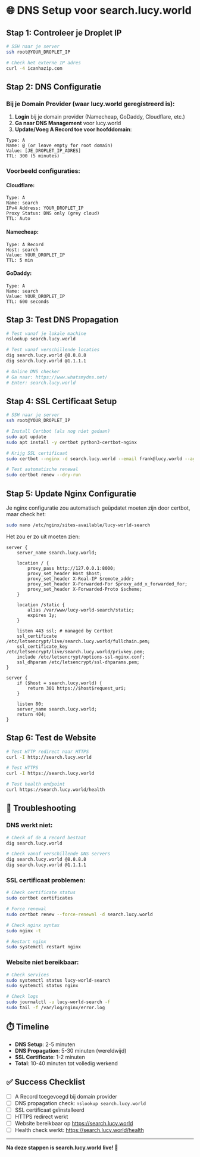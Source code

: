 # 🌐 DNS Setup voor search.lucy.world

## Stap 1: Controleer je Droplet IP
```bash
# SSH naar je server
ssh root@YOUR_DROPLET_IP

# Check het externe IP adres
curl -4 icanhazip.com
```

## Stap 2: DNS Configuratie

### Bij je Domain Provider (waar lucy.world geregistreerd is):

1. **Login** bij je domain provider (Namecheap, GoDaddy, Cloudflare, etc.)
2. **Ga naar DNS Management** voor lucy.world
3. **Update/Voeg A Record toe voor hoofddomain**:

```
Type: A
Name: @ (or leave empty for root domain)
Value: [JE_DROPLET_IP_ADRES] 
TTL: 300 (5 minutes)
```

### Voorbeeld configuraties:

#### Cloudflare:
```
Type: A
Name: search
IPv4 Address: YOUR_DROPLET_IP
Proxy Status: DNS only (grey cloud)
TTL: Auto
```

#### Namecheap:
```
Type: A Record
Host: search
Value: YOUR_DROPLET_IP
TTL: 5 min
```

#### GoDaddy:
```
Type: A
Name: search
Value: YOUR_DROPLET_IP
TTL: 600 seconds
```

## Stap 3: Test DNS Propagation

```bash
# Test vanaf je lokale machine
nslookup search.lucy.world

# Test vanaf verschillende locaties
dig search.lucy.world @8.8.8.8
dig search.lucy.world @1.1.1.1

# Online DNS checker
# Ga naar: https://www.whatsmydns.net/
# Enter: search.lucy.world
```

## Stap 4: SSL Certificaat Setup

```bash
# SSH naar je server
ssh root@YOUR_DROPLET_IP

# Install Certbot (als nog niet gedaan)
sudo apt update
sudo apt install -y certbot python3-certbot-nginx

# Krijg SSL certificaat
sudo certbot --nginx -d search.lucy.world --email frank@lucy.world --agree-tos --non-interactive

# Test automatische renewal
sudo certbot renew --dry-run
```

## Stap 5: Update Nginx Configuratie

Je nginx configuratie zou automatisch geüpdatet moeten zijn door certbot, maar check het:

```bash
sudo nano /etc/nginx/sites-available/lucy-world-search
```

Het zou er zo uit moeten zien:
```nginx
server {
    server_name search.lucy.world;
    
    location / {
        proxy_pass http://127.0.0.1:8000;
        proxy_set_header Host $host;
        proxy_set_header X-Real-IP $remote_addr;
        proxy_set_header X-Forwarded-For $proxy_add_x_forwarded_for;
        proxy_set_header X-Forwarded-Proto $scheme;
    }
    
    location /static {
        alias /var/www/lucy-world-search/static;
        expires 1y;
    }

    listen 443 ssl; # managed by Certbot
    ssl_certificate /etc/letsencrypt/live/search.lucy.world/fullchain.pem;
    ssl_certificate_key /etc/letsencrypt/live/search.lucy.world/privkey.pem;
    include /etc/letsencrypt/options-ssl-nginx.conf;
    ssl_dhparam /etc/letsencrypt/ssl-dhparams.pem;
}

server {
    if ($host = search.lucy.world) {
        return 301 https://$host$request_uri;
    }

    listen 80;
    server_name search.lucy.world;
    return 404;
}
```

## Stap 6: Test de Website

```bash
# Test HTTP redirect naar HTTPS
curl -I http://search.lucy.world

# Test HTTPS
curl -I https://search.lucy.world

# Test health endpoint
curl https://search.lucy.world/health
```

## 🚨 Troubleshooting

### DNS werkt niet:
```bash
# Check of de A record bestaat
dig search.lucy.world

# Check vanaf verschillende DNS servers
dig search.lucy.world @8.8.8.8
dig search.lucy.world @1.1.1.1
```

### SSL certificaat problemen:
```bash
# Check certificate status
sudo certbot certificates

# Force renewal
sudo certbot renew --force-renewal -d search.lucy.world

# Check nginx syntax
sudo nginx -t

# Restart nginx
sudo systemctl restart nginx
```

### Website niet bereikbaar:
```bash
# Check services
sudo systemctl status lucy-world-search
sudo systemctl status nginx

# Check logs
sudo journalctl -u lucy-world-search -f
sudo tail -f /var/log/nginx/error.log
```

## ⏱️ Timeline

- **DNS Setup**: 2-5 minuten
- **DNS Propagation**: 5-30 minuten (wereldwijd)
- **SSL Certificate**: 1-2 minuten
- **Total**: 10-40 minuten tot volledig werkend

## ✅ Success Checklist

- [ ] A Record toegevoegd bij domain provider
- [ ] DNS propagation check: `nslookup search.lucy.world`
- [ ] SSL certificaat geïnstalleerd
- [ ] HTTPS redirect werkt
- [ ] Website bereikbaar op https://search.lucy.world
- [ ] Health check werkt: https://search.lucy.world/health

---

**Na deze stappen is search.lucy.world live! 🎉**